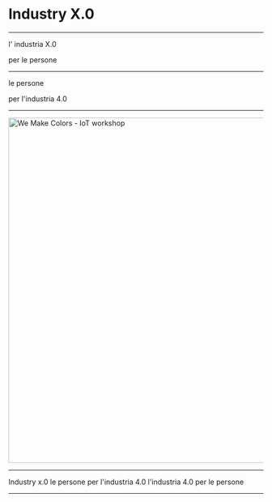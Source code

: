 
# Industry X.0

---

l' industria X.0

per le persone

---

le persone

per l'industria 4.0

---

<a data-flickr-embed="true"  href="https://www.flickr.com/photos/wemake_cc/albums/72157667282097052" title="We Make Colors - IoT workshop"><img src="https://farm2.staticflickr.com/1701/26575348655_f67629cf0b_b.jpg" width="1024" height="682" alt="We Make Colors - IoT workshop"></a><script async src="//embedr.flickr.com/assets/client-code.js" charset="utf-8"></script>

---

Industry x.0
le persone per l'industria 4.0
l'industria 4.0 per le persone

---
